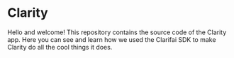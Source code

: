 # Clarity

Hello and welcome! This repository contains the source code of the Clarity app. Here you can see and learn how we used the Clarifai SDK to make Clarity do all the cool things it does.


